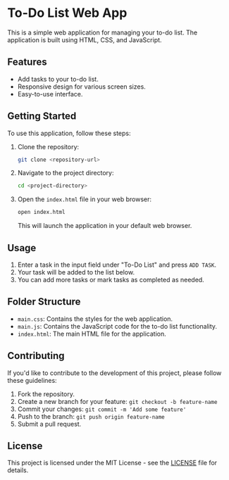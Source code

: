 # To-Do List Web App

This is a simple web application for managing your to-do list. The application is built using HTML, CSS, and JavaScript.

## Features

- Add tasks to your to-do list.
- Responsive design for various screen sizes.
- Easy-to-use interface.

## Getting Started

To use this application, follow these steps:

1. Clone the repository:

   ```bash
   git clone <repository-url>
   ```

2. Navigate to the project directory:

   ```bash
   cd <project-directory>
   ```

3. Open the `index.html` file in your web browser:

   ```bash
   open index.html
   ```

   This will launch the application in your default web browser.

## Usage

1. Enter a task in the input field under "To-Do List" and press `ADD TASK`.
2. Your task will be added to the list below.
3. You can add more tasks or mark tasks as completed as needed.

## Folder Structure

- `main.css`: Contains the styles for the web application.
- `main.js`: Contains the JavaScript code for the to-do list functionality.
- `index.html`: The main HTML file for the application.

## Contributing

If you'd like to contribute to the development of this project, please follow these guidelines:

1. Fork the repository.
2. Create a new branch for your feature: `git checkout -b feature-name`
3. Commit your changes: `git commit -m 'Add some feature'`
4. Push to the branch: `git push origin feature-name`
5. Submit a pull request.

## License

This project is licensed under the MIT License - see the [LICENSE](LICENSE) file for details.